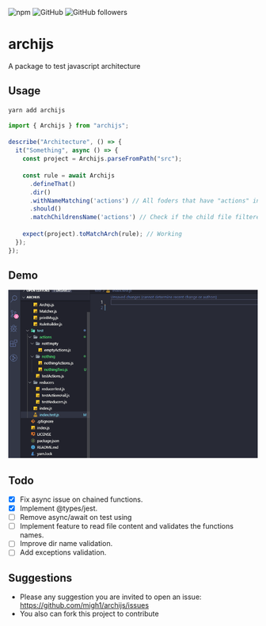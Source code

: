 ![npm](https://img.shields.io/npm/v/archijs)
![GitHub](https://img.shields.io/github/license/migh1/archijs)
![GitHub followers](https://img.shields.io/github/followers/migh1?label=%40migh1&style=social)

# archijs

A package to test javascript architecture

## Usage

```bash
yarn add archijs
```

```javascript
import { Archijs } from "archijs";

describe("Architecture", () => {
  it("Something", async () => {
    const project = Archijs.parseFromPath("src");
    
    const rule = await Archijs
      .defineThat()
      .dir()
      .withNameMatching('actions') // All foders that have "actions" in the name
      .should()
      .matchChildrensName('actions') // Check if the child file filtered before has "actions" on its name

    expect(project).toMatchArch(rule); // Working
  });
});
```

## Demo

![Usage demo](demo/demo.gif)

## Todo

- [x] Fix async issue on chained functions.
- [x] Implement @types/jest.
- [ ] Remove async/await on test using
- [ ] Implement feature to read file content and validates the functions names.
- [ ] Improve dir name validation.
- [ ] Add exceptions validation.

## Suggestions

- Please any suggestion you are invited to open an issue: https://github.com/migh1/archijs/issues
- You also can fork this project to contribute 

